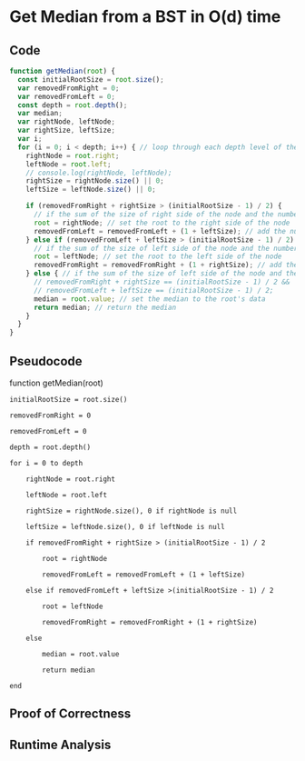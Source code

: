 # Get Median from a BST in O(d) time
## Code

```javascript
function getMedian(root) {
  const initialRootSize = root.size();
  var removedFromRight = 0;
  var removedFromLeft = 0;
  const depth = root.depth();
  var median;
  var rightNode, leftNode;
  var rightSize, leftSize;
  var i;
  for (i = 0; i < depth; i++) { // loop through each depth level of the tree until the median is found
    rightNode = root.right;
    leftNode = root.left;
    // console.log(rightNode, leftNode);
    rightSize = rightNode.size() || 0;
    leftSize = leftNode.size() || 0;

    if (removedFromRight + rightSize > (initialRootSize - 1) / 2) {
      // if the sum of the size of right side of the node and the number of removed nodes from the right side is greater than the left side's sum:
      root = rightNode; // set the root to the right side of the node
      removedFromLeft = removedFromLeft + (1 + leftSize); // add the number of nodes in the left side of the node to the number of removed nodes from the left side
    } else if (removedFromLeft + leftSize > (initialRootSize - 1) / 2) {
      // if the sum of the size of left side of the node and the number of removed nodes from the left side is greater than the right side's sum:
      root = leftNode; // set the root to the left side of the node
      removedFromRight = removedFromRight + (1 + rightSize); // add the number of nodes in the right side of the node to the number of removed nodes from the right side
    } else { // if the sum of the size of left side of the node and the number of removed nodes from the left side is equal to the right side's sum:
      // removedFromRight + rightSize == (initialRootSize - 1) / 2 &&
      // removedFromLeft + leftSize == (initialRootSize - 1) / 2;
      median = root.value; // set the median to the root's data
      return median; // return the median
    }
  }
}
```

## Pseudocode

function getMedian(root)

    initialRootSize = root.size()

    removedFromRight = 0

    removedFromLeft = 0

    depth = root.depth()
    
    for i = 0 to depth
    
        rightNode = root.right
    
        leftNode = root.left
    
        rightSize = rightNode.size(), 0 if rightNode is null
    
        leftSize = leftNode.size(), 0 if leftNode is null
    
        if removedFromRight + rightSize > (initialRootSize - 1) / 2
    
            root = rightNode
    
            removedFromLeft = removedFromLeft + (1 + leftSize)
    
        else if removedFromLeft + leftSize >(initialRootSize - 1) / 2
    
            root = leftNode
    
            removedFromRight = removedFromRight + (1 + rightSize)
    
        else
    
            median = root.value
    
            return median

    end

## Proof of Correctness

## Runtime Analysis